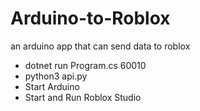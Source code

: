 # Arduino-to-Roblox
an arduino app that can send data to roblox

- dotnet run Program.cs 60010
- python3 api.py
- Start Arduino
- Start and Run Roblox Studio
